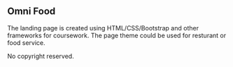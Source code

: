 ## Omni Food

The landing page is created using HTML/CSS/Bootstrap and other frameworks for coursework. The page theme could be used for resturant or food service.

No copyright reserved.
